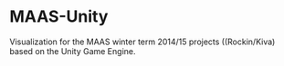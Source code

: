 MAAS-Unity
==========

Visualization for the MAAS winter term 2014/15 projects ((Rockin/Kiva) based on the Unity Game Engine.
